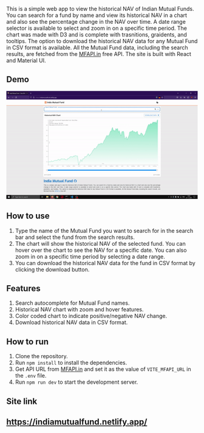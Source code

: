 This is a simple web app to view the historical NAV of Indian Mutual Funds. You can search for a fund by name and view its historical NAV in a chart and also see the percentage change in the NAV over time. A date range selector is available to select and zoom in on a specific time period. The chart was made with D3 and is complete with trasnitions, graidents, and tooltips. The option to download the historical NAV data for any Mutual Fund in CSV format is available. All the Mutual Fund data, including the search results, are fetched from the [MFAPI.in](https://www.mfapi.in/) free API. The site is built with React and Material UI.

## Demo
![Usage demo](demo/india-mutual-fund.gif)

## How to use
1. Type the name of the Mutual Fund you want to search for in the search bar and select the fund from the search results.
2. The chart will show the historical NAV of the selected fund. You can hover over the chart to see the NAV for a specific date. You can also zoom in on a specific time period by selecting a date range.
3. You can download the historical NAV data for the fund in CSV format by clicking the download button.

## Features
1. Search autocomplete for Mutual Fund names.
2. Historical NAV chart with zoom and hover features.
3. Color coded chart to indicate positive/negative NAV change.
4. Download historical NAV data in CSV format.

## How to run
1. Clone the repository.
2. Run `npm install` to install the dependencies.
3. Get API URL from [MFAPI.in](https://www.mfapi.in/) and set it as the value of `VITE_MFAPI_URL` in the `.env` file.
4. Run `npm run dev` to start the development server.

## Site link
## https://indiamutualfund.netlify.app/